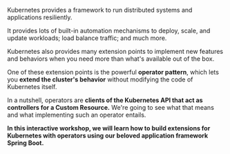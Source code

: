 Kubernetes provides a framework to run distributed systems and applications resiliently.

It provides lots of built-in automation mechanisms to deploy, scale, and update workloads; load balance traffic; and much more.

Kubernetes also provides many extension points to implement new features and behaviors when you need more than what's available out of the box.

One of these extension points is the powerful **operator pattern**, which lets you **extend the cluster's behavior** without modifying the code of Kubernetes itself.

In a nutshell, operators are **clients of the Kubernetes API that act as controllers for a Custom Resource.** We're going to see what that means and what implementing such an operator entails.

**In this interactive workshop, we will learn how to build extensions for Kubernetes with operators using our beloved application framework Spring Boot.**
